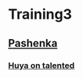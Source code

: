 # Training3

## [Pashenka](https://www.youtube.com/watch?v=xPxWb0X6VsI)
### [Huya on talented](https://www.youtube.com/watch?v=bMCLCqFbYEI)
